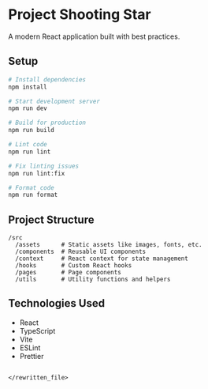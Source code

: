 # Project Shooting Star

A modern React application built with best practices.

## Setup

```bash
# Install dependencies
npm install

# Start development server
npm run dev

# Build for production
npm run build

# Lint code
npm run lint

# Fix linting issues
npm run lint:fix

# Format code
npm run format
```

## Project Structure

```
/src
  /assets      # Static assets like images, fonts, etc.
  /components  # Reusable UI components
  /context     # React context for state management
  /hooks       # Custom React hooks
  /pages       # Page components
  /utils       # Utility functions and helpers
```

## Technologies Used

- React
- TypeScript
- Vite
- ESLint
- Prettier
```

</rewritten_file>